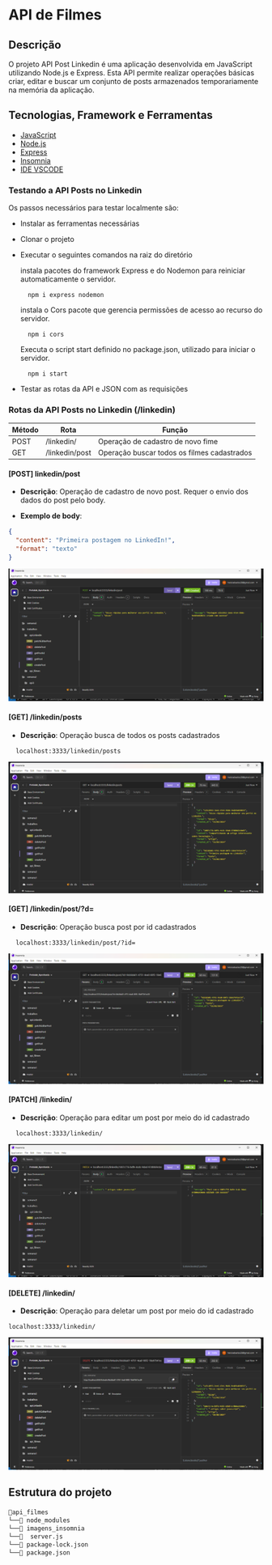 # API de Filmes

## Descrição

O projeto API Post Linkedin é uma aplicação desenvolvida em JavaScript utilizando Node.js e Express. Esta API permite realizar operações básicas criar, editar e buscar um conjunto de posts armazenados temporariamente na memória da aplicação.

## Tecnologias, Framework e Ferramentas

- [JavaScript](https://www.javascript.com/)
- [Node.js](https://nodejs.org/en)
- [Express](https://expressjs.com/)
- [Insomnia](https://insomnia.rest/download)
- [IDE VSCODE](https://code.visualstudio.com/download)

### Testando a API Posts no Linkedin

Os passos necessários para testar localmente são:

- Instalar as ferramentas necessárias
- Clonar o projeto
- Executar o seguintes comandos na raiz do diretório

  instala pacotes do framework Express e do Nodemon para reiniciar automaticamente o servidor.
  ```plaintext
    npm i express nodemon
   ```
  instala o Cors pacote que gerencia permissões de acesso ao recurso do servidor.
  ```plaintext
    npm i cors
   ```
  Executa o script start definido no package.json, utilizado para iniciar o servidor. 
  ```plaintext
    npm i start
   ```
- Testar as rotas da API e JSON com as requisições

### Rotas da API Posts no Linkedin (/linkedin)

| Método | Rota                                | Função                                            |
| ------ | ----------------------------------- | ------------------------------------------------- |
| POST   | /linkedin/                     | Operação de cadastro de novo fime                 |
| GET    | /linkedin/post                             | Operação buscar todos os filmes cadastrados       |


#### [POST] linkedin/post

- **Descrição**: Operação de cadastro de novo post. Requer o envio dos dados do post pelo body.

- **Exemplo de body**:

```json
{
  "content": "Primeira postagem no LinkedIn!",
  "format": "texto"
}


```
![post](imagens_insomnia/post.png)

#### [GET] /linkedin/posts

- **Descrição**: Operação busca de todos os posts cadastrados

```plaintext
  localhost:3333/linkedin/posts
```
![getposts](imagens_insomnia/getposts.png)

#### [GET] /linkedin/post/?d=

- **Descrição**: Operação busca post por id cadastrados

```plaintext
  localhost:3333/linkedin/post/?id=
```
![getId](imagens_insomnia/getId.png)

#### [PATCH] /linkedin/

- **Descrição**: Operação para editar um post por meio do id cadastrado

```plaintext
  localhost:3333/linkedin/
```
![patch](imagens_insomnia/patch.png)

#### [DELETE] /linkedin/

- **Descrição**: Operação para deletar um post por meio do id cadastrado

```plaintext
localhost:3333/linkedin/
```
![delete](imagens_insomnia/delete.png)

## Estrutura do projeto

```plaintext
📂api_filmes
└──📂 node_modules
└──📂 imagens_insomnia
└──📄  server.js
└──📄 package-lock.json
└──📄 package.json
```